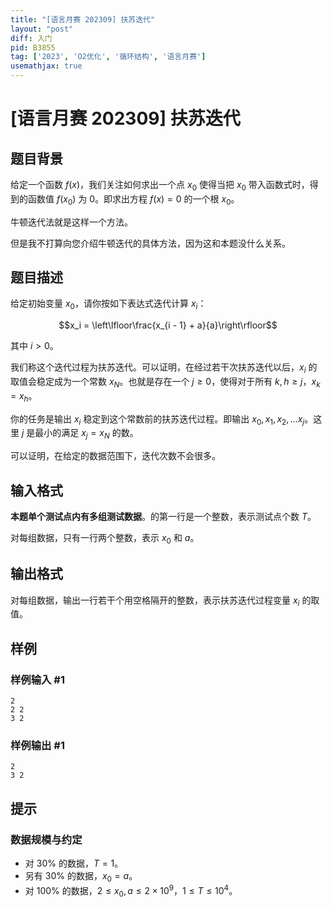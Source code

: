 ```yaml
---
title: "[语言月赛 202309] 扶苏迭代"
layout: "post"
diff: 入门
pid: B3855
tag: ['2023', 'O2优化', '循环结构', '语言月赛']
usemathjax: true
---
```


# [语言月赛 202309] 扶苏迭代
## 题目背景

给定一个函数 $f(x)$，我们关注如何求出一个点 $x_0$ 使得当把 $x_0$ 带入函数式时，得到的函数值 $f(x_0)$ 为 $0$。即求出方程 $f(x) = 0$ 的一个根 $x_0$。

牛顿迭代法就是这样一个方法。

但是我不打算向您介绍牛顿迭代的具体方法，因为这和本题没什么关系。
## 题目描述

给定初始变量 $x_0$，请你按如下表达式迭代计算 $x_i$：

$$x_i = \left\lfloor\frac{x_{i - 1} + a}{a}\right\rfloor$$

其中 $i > 0$。

我们称这个迭代过程为扶苏迭代。可以证明，在经过若干次扶苏迭代以后，$x_i$ 的取值会稳定成为一个常数 $x_N$。也就是存在一个 $j \geq 0$，使得对于所有 $k,h \geq j$，$x_k = x_h$。

你的任务是输出 $x_i$ 稳定到这个常数前的扶苏迭代过程。即输出 $x_0, x_1, x_2, \dots x_j$。这里 $j$ 是最小的满足 $x_j = x_N$ 的数。

可以证明，在给定的数据范围下，迭代次数不会很多。
## 输入格式

**本题单个测试点内有多组测试数据**。的第一行是一个整数，表示测试点个数 $T$。

对每组数据，只有一行两个整数，表示 $x_0$ 和 $a$。
## 输出格式

对每组数据，输出一行若干个用空格隔开的整数，表示扶苏迭代过程变量 $x_i$ 的取值。
## 样例

### 样例输入 #1
```
2
2 2
3 2
```
### 样例输出 #1
```
2
3 2
```
## 提示

### 数据规模与约定

- 对 $30\%$ 的数据，$T = 1$。
- 另有 $30\%$ 的数据，$x_0 = a$。
- 对 $100\%$ 的数据，$2 \leq x_0, a \leq 2 \times 10^9$，$1 \leq T \leq 10^4$。
